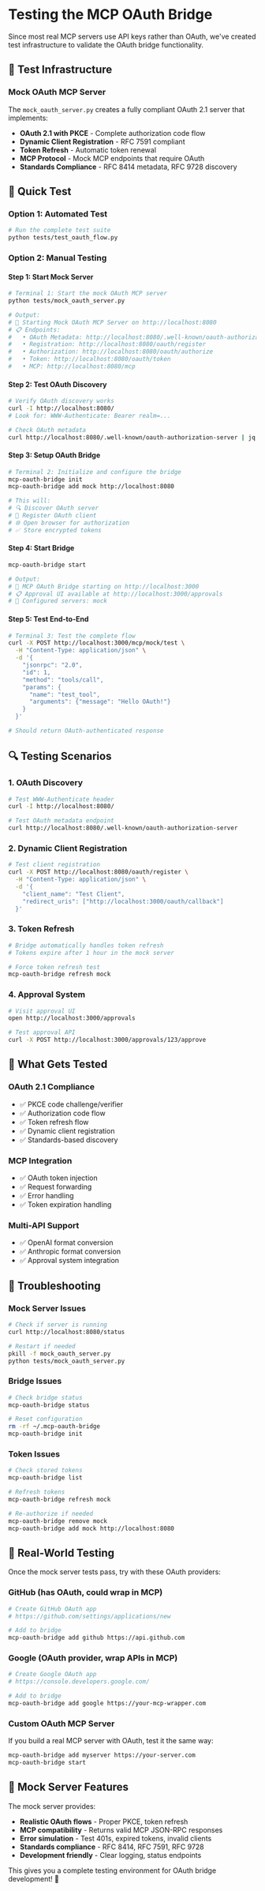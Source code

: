 # Testing the MCP OAuth Bridge

Since most real MCP servers use API keys rather than OAuth, we've created test infrastructure to validate the OAuth bridge functionality.

## 🧪 Test Infrastructure

### Mock OAuth MCP Server
The `mock_oauth_server.py` creates a fully compliant OAuth 2.1 server that implements:

- **OAuth 2.1 with PKCE** - Complete authorization code flow
- **Dynamic Client Registration** - RFC 7591 compliant
- **Token Refresh** - Automatic token renewal
- **MCP Protocol** - Mock MCP endpoints that require OAuth
- **Standards Compliance** - RFC 8414 metadata, RFC 9728 discovery

## 🚀 Quick Test

### Option 1: Automated Test
```bash
# Run the complete test suite
python tests/test_oauth_flow.py
```

### Option 2: Manual Testing

#### Step 1: Start Mock Server
```bash
# Terminal 1: Start the mock OAuth MCP server
python tests/mock_oauth_server.py

# Output:
# 🚀 Starting Mock OAuth MCP Server on http://localhost:8080
# 📋 Endpoints:
#   • OAuth Metadata: http://localhost:8080/.well-known/oauth-authorization-server
#   • Registration: http://localhost:8080/oauth/register
#   • Authorization: http://localhost:8080/oauth/authorize
#   • Token: http://localhost:8080/oauth/token
#   • MCP: http://localhost:8080/mcp
```

#### Step 2: Test OAuth Discovery
```bash
# Verify OAuth discovery works
curl -I http://localhost:8080/
# Look for: WWW-Authenticate: Bearer realm=...

# Check OAuth metadata
curl http://localhost:8080/.well-known/oauth-authorization-server | jq
```

#### Step 3: Setup OAuth Bridge
```bash
# Terminal 2: Initialize and configure the bridge
mcp-oauth-bridge init
mcp-oauth-bridge add mock http://localhost:8080

# This will:
# 🔍 Discover OAuth server
# 🔧 Register OAuth client
# 🌐 Open browser for authorization
# ✅ Store encrypted tokens
```

#### Step 4: Start Bridge
```bash
mcp-oauth-bridge start

# Output:
# 🚀 MCP OAuth Bridge starting on http://localhost:3000
# 📋 Approval UI available at http://localhost:3000/approvals
# 🔧 Configured servers: mock
```

#### Step 5: Test End-to-End
```bash
# Terminal 3: Test the complete flow
curl -X POST http://localhost:3000/mcp/mock/test \
  -H "Content-Type: application/json" \
  -d '{
    "jsonrpc": "2.0",
    "id": 1,
    "method": "tools/call",
    "params": {
      "name": "test_tool",
      "arguments": {"message": "Hello OAuth!"}
    }
  }'

# Should return OAuth-authenticated response
```

## 🔍 Testing Scenarios

### 1. OAuth Discovery
```bash
# Test WWW-Authenticate header
curl -I http://localhost:8080/

# Test OAuth metadata endpoint
curl http://localhost:8080/.well-known/oauth-authorization-server
```

### 2. Dynamic Client Registration
```bash
# Test client registration
curl -X POST http://localhost:8080/oauth/register \
  -H "Content-Type: application/json" \
  -d '{
    "client_name": "Test Client",
    "redirect_uris": ["http://localhost:3000/oauth/callback"]
  }'
```

### 3. Token Refresh
```bash
# Bridge automatically handles token refresh
# Tokens expire after 1 hour in the mock server

# Force token refresh test
mcp-oauth-bridge refresh mock
```

### 4. Approval System
```bash
# Visit approval UI
open http://localhost:3000/approvals

# Test approval API
curl -X POST http://localhost:3000/approvals/123/approve
```

## 🎯 What Gets Tested

### OAuth 2.1 Compliance
- ✅ PKCE code challenge/verifier
- ✅ Authorization code flow  
- ✅ Token refresh flow
- ✅ Dynamic client registration
- ✅ Standards-based discovery

### MCP Integration
- ✅ OAuth token injection
- ✅ Request forwarding
- ✅ Error handling
- ✅ Token expiration handling

### Multi-API Support
- ✅ OpenAI format conversion
- ✅ Anthropic format conversion
- ✅ Approval system integration

## 🐛 Troubleshooting

### Mock Server Issues
```bash
# Check if server is running
curl http://localhost:8080/status

# Restart if needed
pkill -f mock_oauth_server.py
python tests/mock_oauth_server.py
```

### Bridge Issues
```bash
# Check bridge status
mcp-oauth-bridge status

# Reset configuration
rm -rf ~/.mcp-oauth-bridge
mcp-oauth-bridge init
```

### Token Issues
```bash
# Check stored tokens
mcp-oauth-bridge list

# Refresh tokens
mcp-oauth-bridge refresh mock

# Re-authorize if needed
mcp-oauth-bridge remove mock
mcp-oauth-bridge add mock http://localhost:8080
```

## 🔧 Real-World Testing

Once the mock server tests pass, try with these OAuth providers:

### GitHub (has OAuth, could wrap in MCP)
```bash
# Create GitHub OAuth app
# https://github.com/settings/applications/new

# Add to bridge
mcp-oauth-bridge add github https://api.github.com
```

### Google (OAuth provider, wrap APIs in MCP)
```bash
# Create Google OAuth app  
# https://console.developers.google.com/

# Add to bridge
mcp-oauth-bridge add google https://your-mcp-wrapper.com
```

### Custom OAuth MCP Server
If you build a real MCP server with OAuth, test it the same way:

```bash
mcp-oauth-bridge add myserver https://your-server.com
mcp-oauth-bridge start
```

## 📝 Mock Server Features

The mock server provides:

- **Realistic OAuth flows** - Proper PKCE, token refresh
- **MCP compatibility** - Returns valid MCP JSON-RPC responses  
- **Error simulation** - Test 401s, expired tokens, invalid clients
- **Standards compliance** - RFC 8414, RFC 7591, RFC 9728
- **Development friendly** - Clear logging, status endpoints

This gives you a complete testing environment for OAuth bridge development! 🚀 